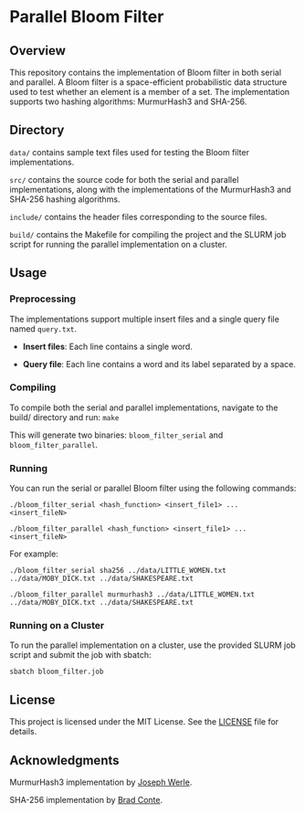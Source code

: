 # Parallel Bloom Filter

## Overview

This repository contains the implementation of Bloom filter in both serial and parallel. A Bloom filter is a space-efficient probabilistic data structure used to test whether an element is a member of a set. The implementation supports two hashing algorithms: MurmurHash3 and SHA-256.

## Directory

```data/``` contains sample text files used for testing the Bloom filter implementations.



```src/``` contains the source code for both the serial and parallel implementations, along with the implementations of the MurmurHash3 and SHA-256 hashing algorithms.

```include/``` contains the header files corresponding to the source files.

```build/``` contains the Makefile for compiling the project and the SLURM job script for running the parallel implementation on a cluster.

## Usage

### Preprocessing

The implementations support multiple insert files and a single query file named ```query.txt```.

* **Insert files**: Each line contains a single word.

* **Query file**: Each line contains a word and its label separated by a space.

### Compiling

To compile both the serial and parallel implementations, navigate to the build/ directory and run: ```make```

This will generate two binaries: ```bloom_filter_serial``` and ```bloom_filter_parallel```.

### Running

You can run the serial or parallel Bloom filter using the following commands:

```
./bloom_filter_serial <hash_function> <insert_file1> ... <insert_fileN>

./bloom_filter_parallel <hash_function> <insert_file1> ... <insert_fileN>
```

For example:

```
./bloom_filter_serial sha256 ../data/LITTLE_WOMEN.txt ../data/MOBY_DICK.txt ../data/SHAKESPEARE.txt

./bloom_filter_parallel murmurhash3 ../data/LITTLE_WOMEN.txt ../data/MOBY_DICK.txt ../data/SHAKESPEARE.txt
```

### Running on a Cluster

To run the parallel implementation on a cluster, use the provided SLURM job script and submit the job with sbatch:

```
sbatch bloom_filter.job
```

## License

This project is licensed under the MIT License. See the [LICENSE](LICENSE) file for details.

## Acknowledgments

MurmurHash3 implementation by [Joseph Werle](https://github.com/jwerle/murmurhash.c).

SHA-256 implementation by [Brad Conte](https://github.com/B-Con/crypto-algorithms).
